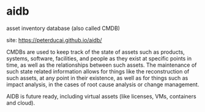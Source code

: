 # aidb

asset inventory database (also called CMDB)

site: https://peterducai.github.io/aidb/

CMDBs are used to keep track of the state of assets such as products, systems, software, facilities, and people as they exist at specific points in time, as well as the relationships between such assets. The maintenance of such state related information allows for things like the reconstruction of such assets, at any point in their existence, as well as for things such as impact analysis, in the cases of root cause analysis or change management.

AIDB is future ready, including virtual assets (like licenses, VMs, containers and cloud).
